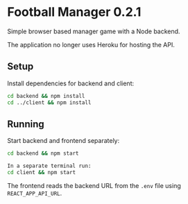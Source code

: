 # Football Manager 0.2.1

Simple browser based manager game with a Node backend.

The application no longer uses Heroku for hosting the API.

## Setup

Install dependencies for backend and client:

```bash
cd backend && npm install
cd ../client && npm install
```

## Running

Start backend and frontend separately:

```bash
cd backend && npm start

In a separate terminal run:
cd client && npm start
```

The frontend reads the backend URL from the `.env` file using `REACT_APP_API_URL`.
